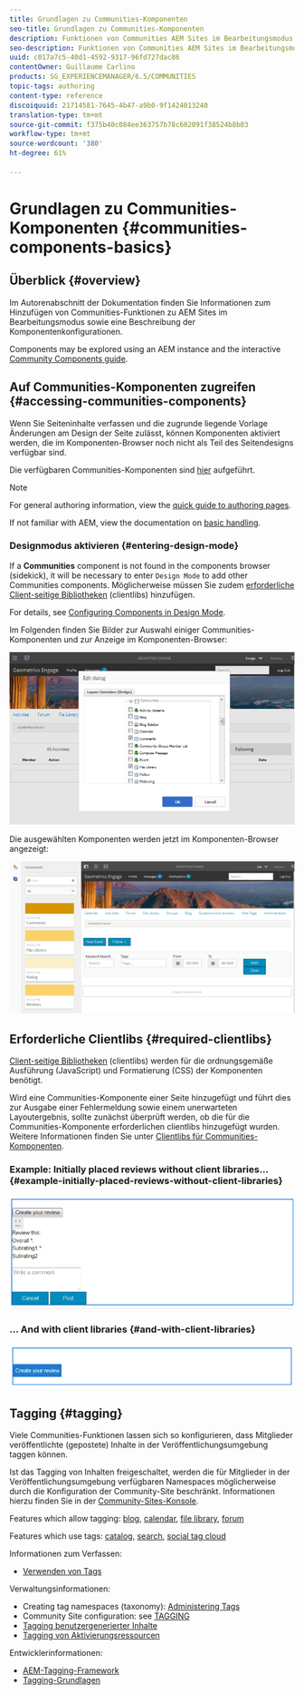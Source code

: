```yaml
---
title: Grundlagen zu Communities-Komponenten
seo-title: Grundlagen zu Communities-Komponenten
description: Funktionen von Communities AEM Sites im Bearbeitungsmodus und Konfigurieren von Komponenten
seo-description: Funktionen von Communities AEM Sites im Bearbeitungsmodus und Konfigurieren von Komponenten
uuid: c017a7c5-40d1-4592-9317-96fd727dac86
contentOwner: Guillaume Carlino
products: SG_EXPERIENCEMANAGER/6.5/COMMUNITIES
topic-tags: authoring
content-type: reference
discoiquuid: 21714581-7645-4b47-a9b0-9f1424013240
translation-type: tm+mt
source-git-commit: f375b40c084ee363757b78c602091f38524b8b03
workflow-type: tm+mt
source-wordcount: '380'
ht-degree: 61%

---
```



# Grundlagen zu Communities-Komponenten {#communities-components-basics}

## Überblick {#overview}

Im Autorenabschnitt der Dokumentation finden Sie Informationen zum Hinzufügen von Communities-Funktionen zu AEM Sites im Bearbeitungsmodus sowie eine Beschreibung der Komponentenkonfigurationen.

Components may be explored using an AEM instance and the interactive [Community Components guide](components-guide.md).

## Auf Communities-Komponenten zugreifen {#accessing-communities-components}

Wenn Sie Seiteninhalte verfassen und die zugrunde liegende Vorlage Änderungen am Design der Seite zulässt, können Komponenten aktiviert werden, die im Komponenten-Browser noch nicht als Teil des Seitendesigns verfügbar sind.

Die verfügbaren Communities-Komponenten sind [hier](author-communities.md#available-communities-components) aufgeführt.

>[!NOTE]
>
>For general authoring information, view the [quick guide to authoring pages](../../help/sites-authoring/qg-page-authoring.md).
>
>If not familiar with AEM, view the documentation on [basic handling](../../help/sites-authoring/basic-handling.md).

### Designmodus aktivieren {#entering-design-mode}

If a **Communities** component is not found in the components browser (sidekick), it will be necessary to enter `Design Mode` to add other Communities components. Möglicherweise müssen Sie zudem [erforderliche Client-seitige Bibliotheken](#required-clientlibs) (clientlibs) hinzufügen.

For details, see [Configuring Components in Design Mode](../../help/sites-authoring/default-components-designmode.md).

Im Folgenden finden Sie Bilder zur Auswahl einiger Communities-Komponenten und zur Anzeige im Komponenten-Browser:

![component-design](assets/component-design.png)

Die ausgewählten Komponenten werden jetzt im Komponenten-Browser angezeigt:

![component-design1](assets/component-design1.png)

## Erforderliche Clientlibs {#required-clientlibs}

[Client-seitige Bibliotheken](../../help/sites-developing/clientlibs.md) (clientlibs) werden für die ordnungsgemäße Ausführung (JavaScript) und Formatierung (CSS) der Komponenten benötigt.

Wird eine Communities-Komponente einer Seite hinzugefügt und führt dies zur Ausgabe einer Fehlermeldung sowie einem unerwarteten Layoutergebnis, sollte zunächst überprüft werden, ob die für die Communities-Komponente erforderlichen clientlibs hinzugefügt wurden. Weitere Informationen finden Sie unter [Clientlibs für Communities-Komponenten](clientlibs.md).

### Example: Initially placed reviews without client libraries... {#example-initially-placed-reviews-without-client-libraries}

![clientlibs1](assets/clientlibs1.png)

### ... And with client libraries {#and-with-client-libraries}

![clientlibs2](assets/clientlibs2.png)

## Tagging {#tagging}

Viele Communities-Funktionen lassen sich so konfigurieren, dass Mitglieder veröffentlichte (gepostete) Inhalte in der Veröffentlichungsumgebung taggen können.

Ist das Tagging von Inhalten freigeschaltet, werden die für Mitglieder in der Veröffentlichungsumgebung verfügbaren Namespaces möglicherweise durch die Konfiguration der Community-Site beschränkt. Informationen hierzu finden Sie in der [Community-Sites-Konsole](sites-console.md#tagging).

Features which allow tagging: [blog](blog-feature.md), [calendar](calendar.md), [file library](file-library.md), [forum](forum.md)

Features which use tags: [catalog](catalog.md), [search](search.md), [social tag cloud](tagcloud.md)

Informationen zum Verfassen:

* [Verwenden von Tags](../../help/sites-authoring/tags.md)

Verwaltungsinformationen:

* Creating tag namespaces (taxonomy): [Administering Tags](../../help/sites-administering/tags.md)
* Community Site configuration: see [TAGGING](sites-console.md#tagging)
* [Tagging benutzergenerierter Inhalte](../../help/sites-authoring/tags.md)
* [Tagging von Aktivierungsressourcen](tag-resources.md)

Entwicklerinformationen:

* [AEM-Tagging-Framework](../../help/sites-developing/framework.md)
* [Tagging-Grundlagen](tag.md)

